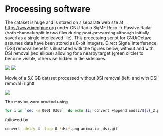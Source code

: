 # Processing software

The dataset is huge and is stored on a separate web site at
https://www.iqengine.org under GNU Radio SigMF Repo -> Passive Radar (both channels split in
two files during post-processing although initially saved as a single interleaved file). 
This processing script for GNU/Octave assumes data have been stored as 8-bit integers.
Direct Signal Interference (DSI) removal benefit is illustrated with the figures below, 
without and with DSI removal (red ellipse) allowing for a nearby target (green
circle) to become visible, otherwise hidden in the sidelobes.

<img src="0123_2.png">
<img src="0123_dsi_2.png">

Movie of a 5.8 GB dataset processed without DSI removal (left) and with DSI removal (right)

<img src="animation.gif">

The movies were created using

```bash
for i in `seq -w 0001 0365`; do echo $i; convert +append nodsi/${i}_2.png dsi/${i}_dsi_2.png ${i}.png;done
```
followed by
```bash
convert -delay 4 -loop 0 *dsi*.png animation_dsi.gif
```
